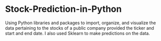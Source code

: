 # Stock-Prediction-in-Python
Using Python libraries and packages to import, organize, and visualize the data pertaining to the stocks of a public company provided the ticker and start and end date. I also used Sklearn to make predictions on the data. 
